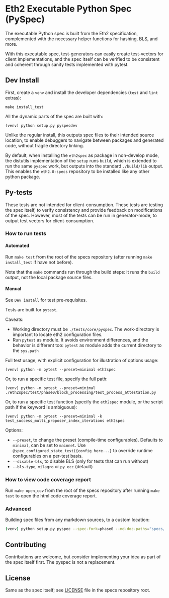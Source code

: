 # Eth2 Executable Python Spec (PySpec)

The executable Python spec is built from the Eth2 specification, 
 complemented with the necessary helper functions for hashing, BLS, and more.

With this executable spec,
 test-generators can easily create test-vectors for client implementations,
 and the spec itself can be verified to be consistent and coherent through sanity tests implemented with pytest.

## Dev Install

First, create a `venv` and install the developer dependencies (`test` and `lint` extras):

```shell
make install_test
```

All the dynamic parts of the spec are built with:

```shell
(venv) python setup.py pyspecdev
```

Unlike the regular install, this outputs spec files to their intended source location,
to enable debuggers to navigate between packages and generated code, without fragile directory linking.

By default, when installing the `eth2spec` as package in non-develop mode,
the distutils implementation of the `setup` runs `build`, which is extended to run the same `pyspec` work,
but outputs into the standard `./build/lib` output.
This enables the `eth2.0-specs` repository to be installed like any other python package.


## Py-tests

These tests are not intended for client-consumption.
These tests are testing the spec itself, to verify consistency and provide feedback on modifications of the spec.
However, most of the tests can be run in generator-mode, to output test vectors for client-consumption.

### How to run tests

#### Automated

Run `make test` from the root of the specs repository (after running `make install_test` if have not before).

Note that the `make` commands run through the build steps: it runs the `build` output, not the local package source files.

#### Manual

See `Dev install` for test pre-requisites.

Tests are built for `pytest`.

Caveats:
- Working directory must be `./tests/core/pyspec`. The work-directory is important to locate eth2 configuration files.
- Run `pytest` as module. It avoids environment differences, and the behavior is different too:
  `pytest` as module adds the current directory to the `sys.path`

Full test usage, with explicit configuration for illustration of options usage:
```shell
(venv) python -m pytest --preset=minimal eth2spec
```

Or, to run a specific test file, specify the full path:
```shell
(venv) python -m pytest --preset=minimal ./eth2spec/test/phase0/block_processing/test_process_attestation.py
```

Or, to run a specific test function (specify the `eth2spec` module, or the script path if the keyword is ambiguous):
```shell
(venv) python -m pytest --preset=minimal -k test_success_multi_proposer_index_iterations eth2spec
```

Options:
- `--preset`, to change the preset (compile-time configurables). Defaults to `minimal`, can be set to `mainnet`.
  Use `@spec_configured_state_test({config here...}` to override runtime configurables on a per-test basis.
- `--disable-bls`, to disable BLS (only for tests that can run without)
- `--bls-type`, `milagro` or `py_ecc` (default)

### How to view code coverage report

Run `make open_cov` from the root of the specs repository after running `make test` to open the html code coverage report.

### Advanced

Building spec files from any markdown sources, to a custom location:
```bash
(venv) python setup.py pyspec --spec-fork=phase0 --md-doc-paths="specs/phase0/beacon-chain.md specs/phase0/fork-choice.md" --out-dir=my_spec_dir
```

## Contributing

Contributions are welcome, but consider implementing your idea as part of the spec itself first.
The pyspec is not a replacement.


## License

Same as the spec itself; see [LICENSE](../../../LICENSE) file in the specs repository root.
